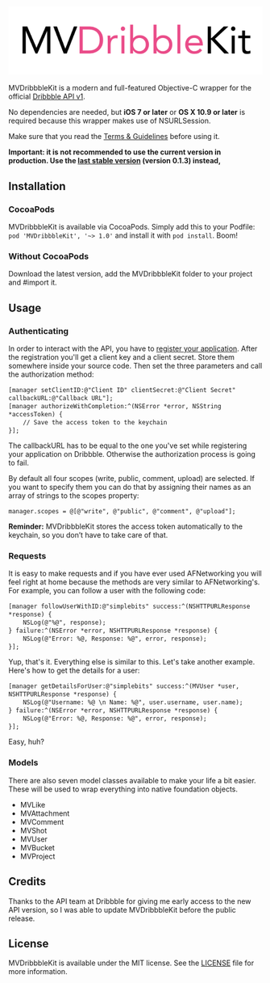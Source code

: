 <img src="Logo.png" alt="Logo">

MVDribbbleKit is a modern and full-featured Objective-C wrapper for the official [Dribbble API v1](https://dribbble.com/api).

No dependencies are needed, but **iOS 7 or later** or **OS X 10.9 or later** is required because this wrapper makes use of NSURLSession.

Make sure that you read the [Terms & Guidelines](http://developer.dribbble.com/terms/) before using it.

**Important: it is not recommended to use the current version in production. Use the [last stable version](https://github.com/marcelvoss/MVDribbbleKit/releases/tag/0.1.3) (version 0.1.3) instead,**

## Installation
### CocoaPods
MVDribbbleKit is available via CocoaPods. Simply add this to your Podfile: `pod 'MVDribbbleKit', '~> 1.0'` and install it with `pod install`. Boom!

### Without CocoaPods
Download the latest version, add the MVDribbbleKit folder to your project and #import it.

## Usage
### Authenticating
In order to interact with the API, you have to [register your application](https://dribbble.com/account/applications/new). After the registration you'll get a client key and a client secret. Store them somewhere inside your source code. Then set the three parameters and call the authorization method:

``` objc
[manager setClientID:@"Client ID" clientSecret:@"Client Secret" callbackURL:@"Callback URL"];
[manager authorizeWithCompletion:^(NSError *error, NSString *accessToken) {
	// Save the access token to the keychain
}];
```

The callbackURL has to be equal to the one you've set while registering your application on Dribbble. Otherwise the authorization process is going to fail.

By default all four scopes (write, public, comment, upload) are selected. If you want to specify them you can do that by assigning their names as an array of strings to the scopes property:

``` objc
manager.scopes = @[@"write", @"public", @"comment", @"upload"];
```

**Reminder:** MVDribbbleKit stores the access token automatically to the keychain, so you don’t have to take care of that.

### Requests
It is easy to make requests and if you have ever used AFNetworking you will feel right at home because the methods are very similar to AFNetworking's. For example, you can follow a user with the following code:

``` objc
[manager followUserWithID:@"simplebits" success:^(NSHTTPURLResponse *response) {
	NSLog(@"%@", response);
} failure:^(NSError *error, NSHTTPURLResponse *response) {
	NSLog(@"Error: %@, Response: %@", error, response);
}];
```

Yup, that's it. Everything else is similar to this. Let's take another example. Here's how to get the details for a user:

``` objc
[manager getDetailsForUser:@"simplebits" success:^(MVUser *user, NSHTTPURLResponse *response) {
	NSLog(@"Username: %@ \n Name: %@", user.username, user.name);
} failure:^(NSError *error, NSHTTPURLResponse *response) {
	NSLog(@"Error: %@, Response: %@", error, response);
}];
```

Easy, huh? 

### Models
There are also seven model classes available to make your life a bit easier. These will be used to wrap everything into native foundation objects.

* MVLike
* MVAttachment
* MVComment
* MVShot
* MVUser
* MVBucket
* MVProject

## Credits
Thanks to the API team at Dribbble for giving me early access to the new API version, so I was able to update MVDribbbleKit before the public release.

## License
MVDribbbleKit is available under the MIT license. See the [LICENSE](https://github.com/marcelvoss/MVDribbbleKit/blob/master/LICENSE.md) file for more information.